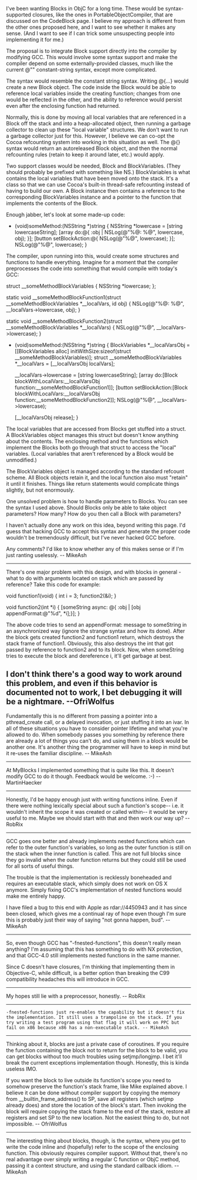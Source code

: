 I've been wanting Blocks in ObjC for a long time. These would be syntax-supported closures, like the ones in PortableObjectCompiler, that are discussed on the CodeBlock page. I believe my approach is different from the other ones proposed here, and I want to see whether it makes any sense. (And I want to see if I can trick some unsuspecting people into implementing it for me.)

The proposal is to integrate Block support directly into the compiler by modifying GCC. This would involve some syntax support and make the compiler depend on some externally-provided classes, much like the current @"" constant-string syntax, except more complicated.

The syntax would resemble the constant string syntax. Writing @{...} would create a new Block object. The code inside the Block would be able to reference local variables inside the creating function; changes from one would be reflected in the other, and the ability to reference would persist even after the enclosing function had returned.

Normally, this is done by moving all local variables that are referenced in a Block off the stack and into a heap-allocated object, then running a garbage collector to clean up these "local variable" structures. We don't want to run a garbage collector just for this. However, I believe we can co-opt the Cocoa refcounting system into working in this situation as well. The @{} syntax would return an autoreleased Block object, and then the normal refcounting rules (retain to keep it around later, etc.) would apply.

Two support classes would be needed, Block and BlockVariables. (They should probably be prefixed with something like NS.) BlockVariables is what contains the local variables that have been moved onto the stack. It's a class so that we can use Cocoa's built-in thread-safe refcounting instead of having to build our own. A Block instance then contains a reference to the corresponding BlockVariables instance and a pointer to the function that implements the contents of the Block.

Enough jabber, let's look at some made-up code:
    
- (void)someMethod:(NSString *)string {
    NSString *lowercase = [string lowercaseString];
    [array do:@{ :obj | NSLog(@"%@: %@", lowercase, obj); }];
    [button setBlockAction:@{ NSLog(@"%@", lowercase); }];
    NSLog(@"%@", lowercase);
}

The compiler, upon running into this, would create some structures and functions to handle everything. Imagine for a moment that the compiler preprocesses the code into something that would compile with today's GCC:
    
struct __someMethodBlockVariables {
    NSString *lowercase;
};

static void
__someMethodBlockFunction1(struct __someMethodBlockVariables *__localVars, id obj) {
    NSLog(@"%@: %@", __localVars->lowercase, obj);
}

static void
__someMethodBlockFunction2(struct __someMethodBlockVariables *__localVars) {
    NSLog(@"%@", __localVars->lowercase);
}

- (void)someMethod:(NSString *)string {
    BlockVariables *__localVarsObj = [[BlockVariables alloc]
        initWithSize:sizeof(struct __someMethodBlockVariables)];
    struct __someMethodBlockVariables *__localVars = [__localVarsObj localVars];
    
    __localVars->lowercase = [string lowercaseString];
    [array do:[Block blockWithLocalVars:__localVarsObj
            function:__someMethodBlockFunction1]];
    [button setBlockAction:[Block blockWithLocalVars:__localVarsObj
            function:__someMethodBlockFunction2]];
    NSLog(@"%@", __localVars->lowercase);
    
    [__localVarsObj release];
}

The local variables that are accessed from Blocks get stuffed into a struct. A BlockVariables object manages this struct but doesn't know anything about the contents. The enclosing method and the functions which implement the Blocks both go through that struct to access the "local" variables. (Local variables that aren't referenced by a Block would be unmodified.)

The BlockVariables object is managed according to the standard refcount scheme. All Block objects retain it, and the local function also must "retain" it until it finishes. Things like return statements would complicate things slightly, but not enormously.

One unsolved problem is how to handle parameters to Blocks. You can see the syntax I used above. Should Blocks only be able to take object parameters? How many? How do you then call a Block with parameters?

I haven't actually done any work on this idea, beyond writing this page. I'd guess that hacking GCC to accept this syntax and generate the proper code wouldn't be tremendously difficult, but I've never hacked GCC before.

Any comments? I'd like to know whether any of this makes sense or if I'm just ranting uselessly. -- MikeAsh

----
There's one major problem with this design, and with blocks in general - what to do with arguments located on stack which are passed by reference? Take this code for example:
    
void function1(void) {
    int i = 3;
    function2(&i);
}

void function2(int *i) {
    [someString async: @{ :obj | [obj appendFormat:@"%d", *i];}];
}


The above code tries to send an appendFormat: message to someString in an asynchronized way (ignore the strange syntax and how its done). After the block gets created function2 and function1 return, which destroys the stack frame of function1. Obviously, this also destroys the int that got passed by reference to function2 and to its block. Now, when someString tries to execute the block and dereference i, it'll get garbage at best.

I don't think there's a good way to work around this problem, and even if this behavior is documented not to work, I bet debugging it will be a nightmare. --OfriWolfus
----

Fundamentally this is no different from passing a pointer into a pthread_create call, or a delayed invocation, or just stuffing it into an ivar. In all of these situations you have to consider pointer lifetime and what you're allowed to do. When somebody passes you something by reference there are already a lot of things you can't do, and using them in a block would be another one. It's another thing the programmer will have to keep in mind but it re-uses the familiar discipline. -- MikeAsh

----

At MyBlocks I implemented something that is quite like this. It doesn't modify GCC to do it though. Feedback would be welcome. :-) -- MartinHaecker

----

Honestly, I'd be happy enough just with writing functions inline. Even if there were nothing lexically special about such a function's scope-- i.e. it wouldn't inherit the scope it was created or called within-- it would be very useful to me. Maybe we should start with that and then work our way up? -- RobRix

----
GCC goes one better and already implements nested functions which can refer to the outer function's variables, so long as the outer function is still on the stack when the inner function is called. This are not full blocks since they go invalid when the outer function returns but they could still be used for all sorts of useful things.

The trouble is that the implementation is recklessly boneheaded and requires an executable stack, which simply does not work on OS X anymore. Simply fixing GCC's implementation of nested functions would make me entirely happy.

I have filed a bug to this end with Apple as rdar://4450943 and it has since been closed, which gives me a continual ray of hope even though I'm sure this is probably just their way of saying "not gonna happen, bud". -- MikeAsh

----
So, even though GCC has "-fnested-functions", this doesn't really mean anything?  I'm assuming that this has something to do with NX protection, and that GCC-4.0 still implements nested functions in the same manner.

Since C doesn't have closures, I'm thinking that implementing them in Objective-C, while difficult, is a better option than breaking the C99 compatibility headaches this will introduce in GCC.

----

My hopes still lie with a preprocessor, honestly. -- RobRix

----
    -fnested-functions just re-enables the capability but it doesn't fix the implementation. It still uses a trampoline on the stack. If you try writing a test program using that flag it will work on PPC but fail on x86 because x86 has a non-executable stack. -- MikeAsh

----
Thinking about it, blocks are just a private case of coroutines. If you require the function containing the block not to return for the block to be valid, you can get blocks without too much troubles using setjmp/longjmp. I bet it'll break the current exceptions implementation though. Honestly, this is kinda useless IMO.

If you want the block to live outside its function's scope you need to somehow preserve the function's stack frame, like Mike explained above. I believe it can be done without compiler support by copying the memory from __builtin_frame_address() to SP, save all registers (which setjmp already does) and store the location of the block's start. Then invoking the block will require copying the stack frame to the end of the stack, restore all registers and set SP to the new location. Not the easiest thing to do, but not impossible. -- OfriWolfus

----
The interesting thing about blocks, though, is the syntax, where you get to write the code inline and (hopefully) refer to the scope of the enclosing function. This obviously requires compiler support. Without that, there's no real advantage over simply writing a regular C function or ObjC method, passing it a context structure, and using the standard callback idiom. -- MikeAsh
